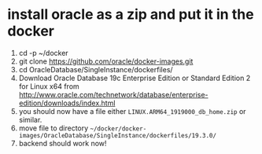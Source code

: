 
# install oracle as a zip and put it in the docker

1. cd -p ~/docker
2. git clone https://github.com/oracle/docker-images.git
3. cd OracleDatabase/SingleInstance/dockerfiles/
4. Download Oracle Database 19c Enterprise Edition or Standard Edition 2 for Linux x64 from http://www.oracle.com/technetwork/database/enterprise-edition/downloads/index.html
5. you should now have a file either `LINUX.ARM64_1919000_db_home.zip` or similar.
5. move file to directory `~/docker/docker-images/OracleDatabase/SingleInstance/dockerfiles/19.3.0/`
6. backend should work now!

